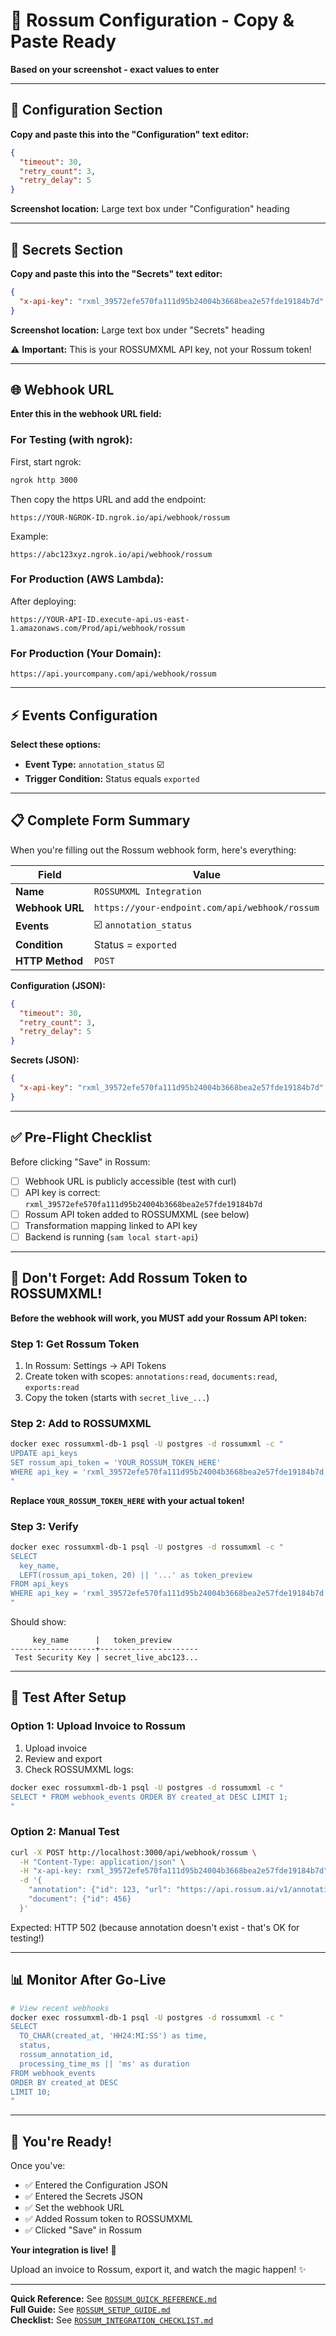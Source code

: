 # 🎯 Rossum Configuration - Copy & Paste Ready

**Based on your screenshot - exact values to enter**

---

## 📝 Configuration Section

**Copy and paste this into the "Configuration" text editor:**

```json
{
  "timeout": 30,
  "retry_count": 3,
  "retry_delay": 5
}
```

**Screenshot location:** Large text box under "Configuration" heading

---

## 🔐 Secrets Section

**Copy and paste this into the "Secrets" text editor:**

```json
{
  "x-api-key": "rxml_39572efe570fa111d95b24004b3668bea2e57fde19184b7d"
}
```

**Screenshot location:** Large text box under "Secrets" heading

⚠️ **Important:** This is your ROSSUMXML API key, not your Rossum token!

---

## 🌐 Webhook URL

**Enter this in the webhook URL field:**

### **For Testing (with ngrok):**

First, start ngrok:
```bash
ngrok http 3000
```

Then copy the https URL and add the endpoint:
```
https://YOUR-NGROK-ID.ngrok.io/api/webhook/rossum
```

Example:
```
https://abc123xyz.ngrok.io/api/webhook/rossum
```

### **For Production (AWS Lambda):**

After deploying:
```
https://YOUR-API-ID.execute-api.us-east-1.amazonaws.com/Prod/api/webhook/rossum
```

### **For Production (Your Domain):**

```
https://api.yourcompany.com/api/webhook/rossum
```

---

## ⚡ Events Configuration

**Select these options:**

- **Event Type:** `annotation_status` ☑️
- **Trigger Condition:** Status equals `exported`

---

## 📋 Complete Form Summary

When you're filling out the Rossum webhook form, here's everything:

| Field | Value |
|-------|-------|
| **Name** | `ROSSUMXML Integration` |
| **Webhook URL** | `https://your-endpoint.com/api/webhook/rossum` |
| **Events** | ☑️ `annotation_status` |
| **Condition** | Status = `exported` |
| **HTTP Method** | `POST` |

**Configuration (JSON):**
```json
{
  "timeout": 30,
  "retry_count": 3,
  "retry_delay": 5
}
```

**Secrets (JSON):**
```json
{
  "x-api-key": "rxml_39572efe570fa111d95b24004b3668bea2e57fde19184b7d"
}
```

---

## ✅ Pre-Flight Checklist

Before clicking "Save" in Rossum:

- [ ] Webhook URL is publicly accessible (test with curl)
- [ ] API key is correct: `rxml_39572efe570fa111d95b24004b3668bea2e57fde19184b7d`
- [ ] Rossum API token added to ROSSUMXML (see below)
- [ ] Transformation mapping linked to API key
- [ ] Backend is running (`sam local start-api`)

---

## 🔑 Don't Forget: Add Rossum Token to ROSSUMXML!

**Before the webhook will work, you MUST add your Rossum API token:**

### **Step 1: Get Rossum Token**

1. In Rossum: Settings → API Tokens
2. Create token with scopes: `annotations:read`, `documents:read`, `exports:read`
3. Copy the token (starts with `secret_live_...`)

### **Step 2: Add to ROSSUMXML**

```bash
docker exec rossumxml-db-1 psql -U postgres -d rossumxml -c "
UPDATE api_keys 
SET rossum_api_token = 'YOUR_ROSSUM_TOKEN_HERE'
WHERE api_key = 'rxml_39572efe570fa111d95b24004b3668bea2e57fde19184b7d';
"
```

**Replace `YOUR_ROSSUM_TOKEN_HERE` with your actual token!**

### **Step 3: Verify**

```bash
docker exec rossumxml-db-1 psql -U postgres -d rossumxml -c "
SELECT 
  key_name, 
  LEFT(rossum_api_token, 20) || '...' as token_preview
FROM api_keys 
WHERE api_key = 'rxml_39572efe570fa111d95b24004b3668bea2e57fde19184b7d';
"
```

Should show:
```
     key_name      |   token_preview
-------------------+----------------------
 Test Security Key | secret_live_abc123...
```

---

## 🧪 Test After Setup

### **Option 1: Upload Invoice to Rossum**

1. Upload invoice
2. Review and export
3. Check ROSSUMXML logs:

```bash
docker exec rossumxml-db-1 psql -U postgres -d rossumxml -c "
SELECT * FROM webhook_events ORDER BY created_at DESC LIMIT 1;
"
```

### **Option 2: Manual Test**

```bash
curl -X POST http://localhost:3000/api/webhook/rossum \
  -H "Content-Type: application/json" \
  -H "x-api-key: rxml_39572efe570fa111d95b24004b3668bea2e57fde19184b7d" \
  -d '{
    "annotation": {"id": 123, "url": "https://api.rossum.ai/v1/annotations/123"},
    "document": {"id": 456}
  }'
```

Expected: HTTP 502 (because annotation doesn't exist - that's OK for testing!)

---

## 📊 Monitor After Go-Live

```bash
# View recent webhooks
docker exec rossumxml-db-1 psql -U postgres -d rossumxml -c "
SELECT 
  TO_CHAR(created_at, 'HH24:MI:SS') as time,
  status,
  rossum_annotation_id,
  processing_time_ms || 'ms' as duration
FROM webhook_events
ORDER BY created_at DESC
LIMIT 10;
"
```

---

## 🎉 You're Ready!

Once you've:
- ✅ Entered the Configuration JSON
- ✅ Entered the Secrets JSON
- ✅ Set the webhook URL
- ✅ Added Rossum token to ROSSUMXML
- ✅ Clicked "Save" in Rossum

**Your integration is live!** 🚀

Upload an invoice to Rossum, export it, and watch the magic happen! ✨

---

**Quick Reference:** See [`ROSSUM_QUICK_REFERENCE.md`](./ROSSUM_QUICK_REFERENCE.md)  
**Full Guide:** See [`ROSSUM_SETUP_GUIDE.md`](./ROSSUM_SETUP_GUIDE.md)  
**Checklist:** See [`ROSSUM_INTEGRATION_CHECKLIST.md`](./ROSSUM_INTEGRATION_CHECKLIST.md)
